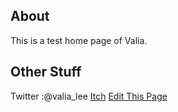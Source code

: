 ## About

This is a test home page of Valia.


## Other Stuff

Twitter :@valia_lee
<addr>
[Itch](https://valia.itch.io) 
<addr>
[Edit This Page](https://github.com/ValiaP/WebTest/edit/master/index.md) 
